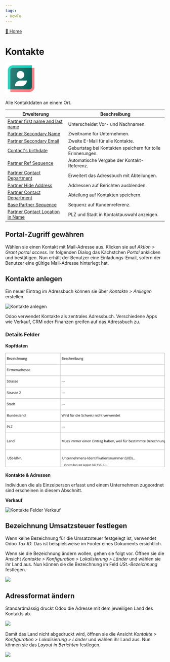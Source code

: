 ```yaml
---
tags:
- HowTo
---
```

[🔗 Home](/)
# Kontakte
![icons_odoo_contacts](assets/icons_odoo_contacts.png)

Alle Kontaktdaten an einem Ort.

| Erweiterung                                                             | Beschreibung                                               |
| ----------------------------------------------------------------------- | ---------------------------------------------------------- |
| [Partner first name and last name](Partner%20first%20name%20and%20last%20name.md) | Unterscheidet Vor- und Nachnamen.                          |
| [Partner Secondary Name](Partner%20Secondary%20Name.md)                     | Zweitname für Unternehmen.                                 |
| [Partner Secondary Email](Partner%20Secondary%20Email.md)                   | Zweite E-Mail für alle Kontakte.                           |
| [Contact's birthdate](Contact%20Birthdate.md)                             | Geburtstag bei Kontakten speichern für tolle Erinnerungen. |
| [Partner Ref Sequence](Partner%20Ref%20Sequence.md)                         | Automatische Vergabe der Kontakt-Referenz.                 |
| [Partner Contact Department](OCA%20Partner%20Contact%20Department.md)         | Erweitert das Adressbuch mit Abteilungen.                  |
| [Partner Hide Address](Partner%20Hide%20Address.md)                         | Addressen auf Berichten ausblenden.                        |
| [Partner Contact Department](Partner%20Contact%20Department%20Note.md)        | Abteilung auf Kontakten speichern.                         |
| [Base Partner Sequence](Base%20Partner%20Sequence.md)                       | Sequenz auf Kundenreferenz.                                |
| [Partner Contact Location in Name](Partner%20Contact%20Location%20in%20Name.md) | PLZ und Stadt in Kontaktauswahl anzeigen.                  |

## Portal-Zugriff gewähren

Wählen sie einen Kontakt mit Mail-Adresse aus. Klicken sie auf *Aktion > Grant portal access*. Im folgenden Dialog das Kächstchen *Portal* anklicken und bestätigen. Nun erhält der Benutzer eine Einladungs-Email, sofern der Benutzer eine gültige Mail-Adresse hinterlegt hat.

## Kontakte anlegen

Ein neuer Eintrag im Adressbuch können sie über *Kontakte > Anliegen* erstellen.

![Kontakte anlegen](assets/Kontakte%20anlegen.png)

Odoo verwendet Kontakte als zentrales Adressbuch. Verschiedene Apps wie Verkauf, CRM oder Finanzen greifen auf das Adressbuch zu.

### Details Felder

**Kopfdaten**

![Kontakte Felder Kopfdaten](assets/Kontakte%20Felder%20Kopfdaten.svg)

**Kontakte & Adressen**

Individuen die als Einzelperson erfasst und einem Unternehmen zugeordnet sind erscheinen in diesem Abschnitt.

**Verkauf**

![Kontakte Felder Verkauf](assets/Kontakte%20Felder%20Verkauf.svg)

## Bezeichnung Umsatzsteuer festlegen

Wenn keine Bezeichnung für die Umsatzsteuer festgelegt ist, verwendet Odoo *Tax ID*. Das ist beispielsweise im Footer eines Dokuments ersichtlich.

Wenn sie die Bezeichnung ändern wollen, gehen sie folgt vor. Öffnen sie die Ansicht *Kontakte > Konfiguration > Lokalisierung > Länder* und wählen sie ihr Land aus. Nun können sie die Bezeichnung im Feld *USt.-Bezeichnung* festlegen.

![](assets/Kontakte%20Bezeichnung%20Umsatzsteuer.png)

## Adressformat ändern

Standardmässig druckt Odoo die Adresse mit dem jeweiligen Land des Kontakts ab.

![](assets/Einstellungen%20Adressformat.png)

Damit das Land nicht abgedruckt wird, öffnen sie die Ansicht *Kontakte > Konfiguration > Lokalisierung > Länder* und wählen ihr Land aus. Nun können sie das *Layout in Berichten* festlegen.

![](assets/Kontakte%20Layout%20in%20Berichten.png)
